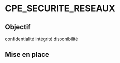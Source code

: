 # CPE_SECURITE_RESEAUX

## Objectif
confidentialité
intégrité
disponibilité


## Mise en place


##
